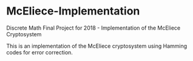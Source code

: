 # McEliece-Implementation
Discrete Math Final Project for 2018 - Implementation of the McEliece Cryptosystem

This is an implementation of the McEliece cryptosystem using Hamming codes for error correction.
